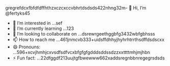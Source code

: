 gregrefdcxfbfdfdffhthzxczcxccvbhrtdsdsds422nhng32m- 👋 Hi, I’m @fertyks45
- 👀 I’m interested in ...sef
- 🌱 I’m currently learning ...123
- 💞️ I’m looking to collaborate on ...dsrewrgeethggbfg3432wbfgbhsss
- 📫 How to reach me ...461jnmcvb333+uidsffdhhyjhyhrhtrrthsdffdsdscxx
- 😄 Pronouns: ...596+xcvjhmhjcxvsdfsdfvcxbfgfgfgdddsddssdzzxxttttmhjmjhbn
- ⚡ Fun fact: ...22dfggdf213uujtgfbwewww662xaddsregnbbnregegrsdsds
<!---rhtwqeddssdfgbdfgiuiuig554dsffxvcxcvcdgffgdgdf
fertyks/fertyks is a ✨ special ✨ repository becauseasf its 123README.md` (thsdfis file) appears on your GitHub profil4az5ewf5evc366dfgdfg
You can click the Preview link to take a look at your changes.fwewwcvbvcbsfd
dvdvd
dsdgf
